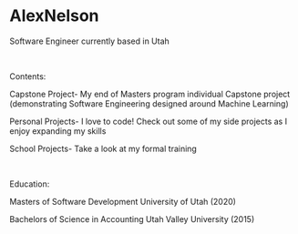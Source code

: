 # AlexNelson
Software Engineer currently based in Utah<br />

<br />

Contents:

Capstone Project- My end of Masters program individual Capstone project (demonstrating Software Engineering designed around Machine Learning)

Personal Projects- I love to code! Check out some of my side projects as I enjoy expanding my skills

School Projects- Take a look at my formal training<br />

<br />

Education:

Masters of Software Development University of Utah (2020)   

Bachelors of Science in Accounting Utah Valley University (2015)


